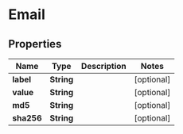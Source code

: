 
# Email

## Properties
Name | Type | Description | Notes
------------ | ------------- | ------------- | -------------
**label** | **String** |  |  [optional]
**value** | **String** |  |  [optional]
**md5** | **String** |  |  [optional]
**sha256** | **String** |  |  [optional]



